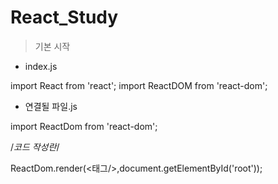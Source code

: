 # React_Study
> 기본 시작

- index.js

import React from 'react';
import ReactDOM from 'react-dom';


- 연결될 파일.js

import ReactDom from 'react-dom';

/*코드 작성란*/

ReactDom.render(<태그/>,document.getElementById('root'));
